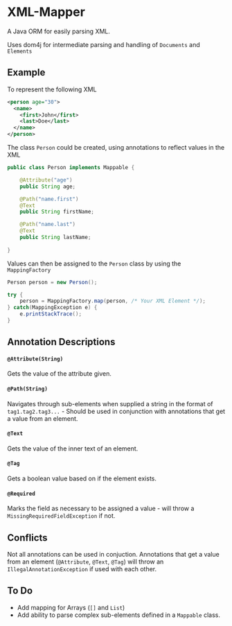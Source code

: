 # XML-Mapper

A Java ORM for easily parsing XML.


Uses dom4j for intermediate parsing and handling of `Documents` and `Elements`

## Example

To represent the following XML
```xml
<person age="30">
  <name>
    <first>John</first>
    <last>Doe</last>
  </name>
</person>
```

The class `Person` could be created, using annotations to reflect values in the XML
```java
public class Person implements Mappable {

	@Attribute("age")
	public String age;

	@Path("name.first")
	@Text
	public String firstName;

	@Path("name.last")
	@Text
	public String lastName;
	
}
```

Values can then be assigned to the `Person` class by using the `MappingFactory`
```java
Person person = new Person();

try {
    person = MappingFactory.map(person, /* Your XML Element */);
} catch(MappingException e) {
    e.printStackTrace();
}
```

## Annotation Descriptions

#### `@Attribute(String)`
Gets the value of the attribute given.

#### `@Path(String)`
Navigates through sub-elements when supplied a string in the format of `tag1.tag2.tag3...` - Should be used in conjunction with annotations that get a value from an element.

#### `@Text`
Gets the value of the inner text of an element.

#### `@Tag`
Gets a boolean value based on if the element exists.

#### `@Required`
Marks the field as necessary to be assigned a value - will throw a `MissingRequiredFieldException` if not.

## Conflicts

Not all annotations can be used in conjuction. Annotations that get a value from an element (`@Attribute`, `@Text`, `@Tag`) will throw an `IllegalAnnotationException` if used with each other.

## To Do
* Add mapping for Arrays (`[]` and `List`)
* Add ability to parse complex sub-elements defined in a `Mappable` class.
